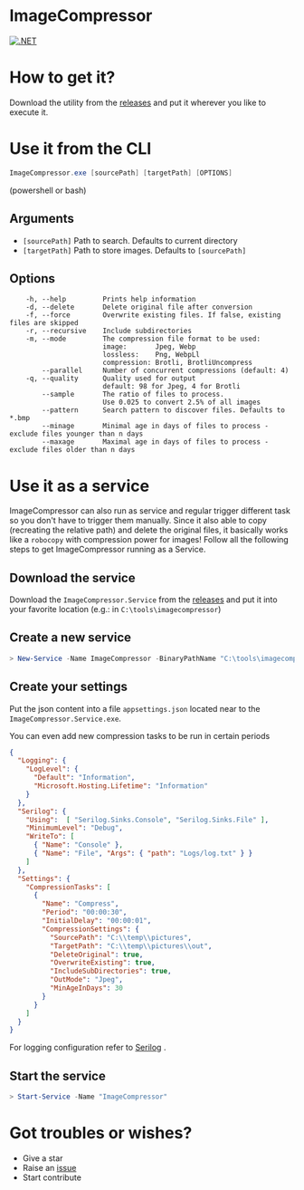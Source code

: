 # ImageCompressor

[![.NET](https://github.com/Peter-B-/ImageCompressor/actions/workflows/dotnet.yml/badge.svg)](https://github.com/Peter-B-/ImageCompressor/actions/workflows/dotnet.yml)

# How to get it?

Download the utility from the [releases](https://github.com/Peter-B-/ImageCompressor/releases/) and put it wherever you like to execute it.

# Use it from the CLI

```powershell
ImageCompressor.exe [sourcePath] [targetPath] [OPTIONS]
```
(powershell or bash)

## Arguments
- `[sourcePath]` Path to search. Defaults to current directory
- `[targetPath]` Path to store images. Defaults to `[sourcePath]`

## Options
```
    -h, --help         Prints help information
    -d, --delete       Delete original file after conversion
    -f, --force        Overwrite existing files. If false, existing files are skipped
    -r, --recursive    Include subdirectories
    -m, --mode         The compression file format to be used:
                       image:       Jpeg, Webp
                       lossless:    Png, WebpLl
                       compression: Brotli, BrotliUncompress
        --parallel     Number of concurrent compressions (default: 4)
    -q, --quality      Quality used for output
                       default: 98 for Jpeg, 4 for Brotli
        --sample       The ratio of files to process.
                       Use 0.025 to convert 2.5% of all images
        --pattern      Search pattern to discover files. Defaults to *.bmp
        --minage       Minimal age in days of files to process - exclude files younger than n days
        --maxage       Maximal age in days of files to process - exclude files older than n days

```

# Use it as a service

ImageCompressor can also run as service and regular trigger different task so you don't have to trigger them manually. 
Since it also able to copy (recreating the relative path) and delete the original files, it basically works like a `robocopy` with compression power for images!
Follow all the following steps to get ImageCompressor running as a Service.

## Download the service
Download the `ImageCompressor.Service` from the [releases](https://github.com/Peter-B-/ImageCompressor/releases/) and put it into your favorite location (e.g.: in `C:\tools\imagecompressor`)

## Create a new service

```powershell
> New-Service -Name ImageCompressor -BinaryPathName "C:\tools\imagecompressor\ImageCompressor.Service.exe --contentRoot C:\tools\imagecompressor\I" -Description "ImageCompressor" -DisplayName "ImageCompressor" -StartupType Automatic
```

## Create your settings

Put the json content into a file `appsettings.json` located near to the `ImageCompressor.Service.exe`.

You can even add new compression tasks to be run in certain periods

```json
{
  "Logging": {
    "LogLevel": {
      "Default": "Information",
      "Microsoft.Hosting.Lifetime": "Information"
    }
  },
  "Serilog": {
    "Using":  [ "Serilog.Sinks.Console", "Serilog.Sinks.File" ],
    "MinimumLevel": "Debug",
    "WriteTo": [
      { "Name": "Console" },
      { "Name": "File", "Args": { "path": "Logs/log.txt" } }
    ]
  },
  "Settings": {
    "CompressionTasks": [
      {
        "Name": "Compress",
        "Period": "00:00:30",
        "InitialDelay": "00:00:01",
        "CompressionSettings": {
          "SourcePath": "C:\\temp\\pictures",
          "TargetPath": "C:\\temp\\pictures\\out",
          "DeleteOriginal": true,
          "OverwriteExisting": true,
          "IncludeSubDirectories": true,
          "OutMode": "Jpeg",
          "MinAgeInDays": 30
        }
      }
    ]
  }
}
```
For logging configuration refer to [Serilog](https://github.com/serilog/serilog-settings-configuration) .

## Start the service

```powershell
> Start-Service -Name "ImageCompressor"
```

# Got troubles or wishes?

- Give a star
- Raise an [issue](https://github.com/Peter-B-/ImageCompressor/issues/new)
- Start contribute

